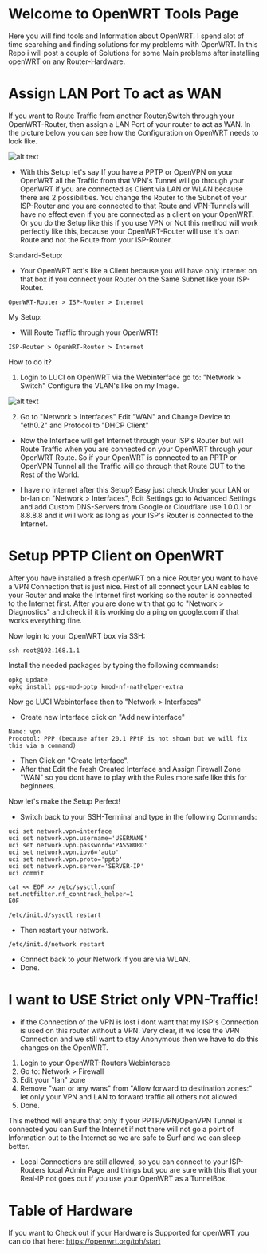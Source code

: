 # Welcome to OpenWRT Tools Page
Here you will find tools and Information about OpenWRT.
I spend alot of time searching and finding solutions for my problems with OpenWRT. In this Repo i will post a couple of Solutions for some Main problems after installing openWRT on any Router-Hardware.


# Assign LAN Port To act as WAN
If you want to Route Traffic from another Router/Switch through your OpenWRT-Router, then assign a LAN Port of your router to act as WAN.
In the picture below you can see how the Configuration on OpenWRT needs to look like.

![alt text](https://github.com/kwget/openwrt-tools/blob/main/resources/vlan.png?raw=true)

* With this Setup let's say If you have a PPTP or OpenVPN on your OpenWRT all the Traffic from that VPN's Tunnel will go through your OpenWRT if you are connected as Client via LAN or WLAN because there are 2 possibilities. You change the Router to the Subnet of your ISP-Router and you are connected to that Route and VPN-Tunnels will have no effect even if you are connected as a client on your OpenWRT. Or you do the Setup like this if you use VPN or Not this method will work perfectly like this, because your OpenWRT-Router will use it's own Route and not the Route from your ISP-Router.

Standard-Setup: 
* Your OpenWRT act's like a Client because you will have only Internet on that box if you connect your Router on the Same Subnet like your ISP-Router.
```
OpenWRT-Router > ISP-Router > Internet
```
My Setup: 
* Will Route Traffic through your OpenWRT!
```
ISP-Router > OpenWRT-Router > Internet
```

How to do it? 
1. Login to LUCI on OpenWRT via the Webinterface go to: "Network > Switch" Configure the VLAN's like on my Image.
 
![alt text](https://github.com/kwget/openwrt-tools/blob/main/resources/vlan.png?raw=true)

2. Go to "Network > Interfaces" Edit "WAN" and Change Device to "eth0.2" and Protocol to "DHCP Client"
* Now the Interface will get Internet through your ISP's Router but will Route Traffic when you are connected on your OpenWRT through your OpenWRT Route. So if your OpenWRT is connected to an PPTP or OpenVPN Tunnel all the Traffic will go through that Route OUT to the Rest of the World.

* I have no Internet after this Setup? Easy just check Under your LAN or br-lan on "Network > Interfaces", Edit Settings go to Advanced Settings and add Custom DNS-Servers from Google or Cloudflare use 1.0.0.1 or 8.8.8.8 and it will work as long as your ISP's Router is connected to the Internet.

# Setup PPTP Client on OpenWRT
After you have installed a fresh openWRT on a nice Router you want to have a VPN Connection that is just nice.
First of all connect your LAN cables to your Router and make the Internet first working so the router is connected to the Internet first.
After you are done with that go to "Network > Diagnostics" and check if it is working do a ping on google.com if that works everything fine.

Now login to your OpenWRT box via SSH:
```
ssh root@192.168.1.1
```
Install the needed packages by typing the following commands:
```
opkg update
opkg install ppp-mod-pptp kmod-nf-nathelper-extra
```

Now go LUCI Webinterface then to "Network > Interfaces"
* Create new Interface click on "Add new interface" 
```
Name: vpn
Procotol: PPP (because after 20.1 PPtP is not shown but we will fix this via a command)
```
* Then Click on "Create Interface".
* After that Edit the fresh Created Interface and Assign Firewall Zone "WAN" so you dont have to play with the Rules more safe like this for beginners.

Now let's make the Setup Perfect!

* Switch back to your SSH-Terminal and type in the following Commands:

```
uci set network.vpn=interface
uci set network.vpn.username='USERNAME'
uci set network.vpn.password='PASSWORD'
uci set network.vpn.ipv6='auto'
uci set network.vpn.proto='pptp'
uci set network.vpn.server='SERVER-IP'
uci commit

cat << EOF >> /etc/sysctl.conf
net.netfilter.nf_conntrack_helper=1
EOF

/etc/init.d/sysctl restart

```
* Then restart your network.
```
/etc/init.d/network restart
```
* Connect back to your Network if you are via WLAN.
* Done.

# I want to USE Strict only VPN-Traffic! 
* if the Connection of the VPN is lost i dont want that my ISP's Connection is used on this router without a VPN.
Very clear, if we lose the VPN Connection and we still want to stay Anonymous then we have to do this changes on the OpenWRT.
1. Login to your OpenWRT-Routers Webinterace
2. Go to: Network > Firewall
3. Edit your "lan" zone
4. Remove "wan or any wans" from "Allow forward to destination zones:" let only your VPN and LAN to forward traffic all others not allowed.
5. Done.

This method will ensure that only if your PPTP/VPN/OpenVPN Tunnel is connected you can Surf the Internet if not there will not go a point of Information out to the Internet so we are safe to Surf and we can sleep better.
* Local Connections are still allowed, so you can connect to your ISP-Routers local Admin Page and things but you are sure with this that your Real-IP not goes out if you use your OpenWRT as a TunnelBox.

# Table of Hardware
If you want to Check out if your Hardware is Supported for openWRT you can do that here:
https://openwrt.org/toh/start
